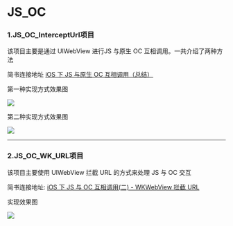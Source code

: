 # JS_OC
### **1.JS_OC_InterceptUrl项目**
该项目主要是通过 UIWebView 进行JS 与原生 OC 互相调用。一共介绍了两种方法

简书连接地址 [iOS 下 JS 与原生 OC 互相调用（总结）](https://www.jianshu.com/p/064bc5fee23e)

第一种实现方式效果图
<div dlign=center><img src="https://github.com/chenshuangsmart/JS_OC/blob/master/js_oc_interceptUrl.gif"></div>

第二种实现方式效果图
<div dlign=center><img src="https://github.com/chenshuangsmart/JS_OC/blob/master/js_oc_javaScriptCore.gif"></div>

---
### **2.JS_OC_WK_URL项目**
该项目主要使用 UIWebView 拦截 URL 的方式来处理 JS 与 OC 交互

简书连接地址: [iOS 下 JS 与 OC 互相调用(二) - WKWebView 拦截 URL](https://www.jianshu.com/p/31c984ee4397)

实现效果图
<div dlign=center><img src="https://github.com/chenshuangsmart/JS_OC/blob/master/JS_OC_WK_URL.gif"></div>
